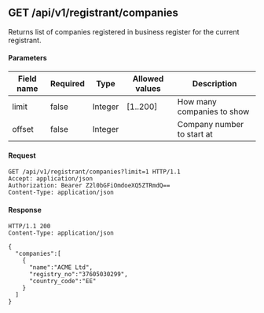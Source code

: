 ## GET /api/v1/registrant/companies
Returns list of companies registered in business register for the current registrant.


#### Parameters

| Field name | Required |  Type   |  Allowed values   |        Description         |
| ---------- | -------- |  ----   |  --------------   |        -----------         |
|   limit    |  false   | Integer |     [1..200]      | How many companies to show |
|   offset   |  false   | Integer |                   | Company number to start at |

#### Request
```
GET /api/v1/registrant/companies?limit=1 HTTP/1.1
Accept: application/json
Authorization: Bearer Z2l0bGFiOmdoeXQ5ZTRmdQ==
Content-Type: application/json
```

#### Response
```
HTTP/1.1 200
Content-Type: application/json

{
  "companies":[
    {
      "name":"ACME Ltd",
      "registry_no":"37605030299",
      "country_code":"EE"
    }
  ]
}
```

